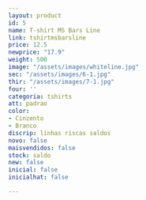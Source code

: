 ```yaml
---
layout: product
id: 5
name: T-shirt MS Bars Line
link: tshirtmsbarsline
price: 12.5
newprice: "17.9"
weight: 500
image: "/assets/images/whiteline.jpg"
sec: "/assets/images/6-1.jpg"
thir: "/assets/images/7-1.jpg"
four: ''
categoria: tshirts
att: padrao
color:
- Cinzento
- Branco
discrip: linhas riscas saldos
novo: false
maisvendidos: false
stock: saldo
new: false
inicial: false
inicialhat: false

---
```

